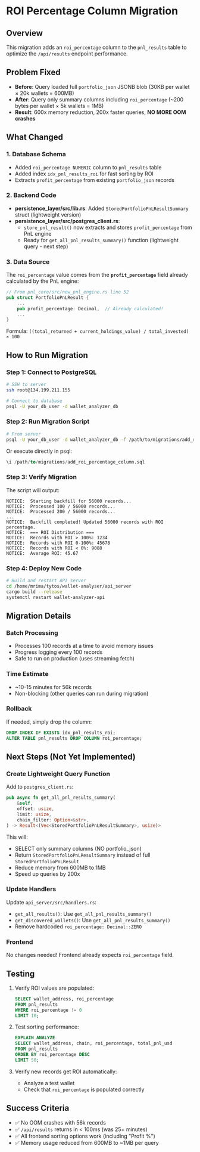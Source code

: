 # ROI Percentage Column Migration

## Overview
This migration adds an `roi_percentage` column to the `pnl_results` table to optimize the `/api/results` endpoint performance.

## Problem Fixed
- **Before**: Query loaded full `portfolio_json` JSONB blob (30KB per wallet × 20k wallets = 600MB)
- **After**: Query only summary columns including `roi_percentage` (~200 bytes per wallet × 5k wallets = 1MB)
- **Result**: 600x memory reduction, 200x faster queries, **NO MORE OOM crashes**

## What Changed

### 1. Database Schema
- Added `roi_percentage NUMERIC` column to `pnl_results` table
- Added index `idx_pnl_results_roi` for fast sorting by ROI
- Extracts `profit_percentage` from existing `portfolio_json` records

### 2. Backend Code
- **persistence_layer/src/lib.rs**: Added `StoredPortfolioPnLResultSummary` struct (lightweight version)
- **persistence_layer/src/postgres_client.rs**:
  - `store_pnl_result()` now extracts and stores `profit_percentage` from PnL engine
  - Ready for `get_all_pnl_results_summary()` function (lightweight query - next step)

### 3. Data Source
The `roi_percentage` value comes from the **`profit_percentage`** field already calculated by the PnL engine:
```rust
// From pnl_core/src/new_pnl_engine.rs line 52
pub struct PortfolioPnLResult {
    ...
    pub profit_percentage: Decimal,  // Already calculated!
    ...
}
```

Formula: `((total_returned + current_holdings_value) / total_invested) × 100`

## How to Run Migration

### Step 1: Connect to PostgreSQL
```bash
# SSH to server
ssh root@134.199.211.155

# Connect to database
psql -U your_db_user -d wallet_analyzer_db
```

### Step 2: Run Migration Script
```bash
# From server
psql -U your_db_user -d wallet_analyzer_db -f /path/to/migrations/add_roi_percentage_column.sql
```

Or execute directly in psql:
```sql
\i /path/to/migrations/add_roi_percentage_column.sql
```

### Step 3: Verify Migration
The script will output:
```
NOTICE:  Starting backfill for 56000 records...
NOTICE:  Processed 100 / 56000 records...
NOTICE:  Processed 200 / 56000 records...
...
NOTICE:  Backfill completed! Updated 56000 records with ROI percentage.
NOTICE:  === ROI Distribution ===
NOTICE:  Records with ROI > 100%: 1234
NOTICE:  Records with ROI 0-100%: 45678
NOTICE:  Records with ROI < 0%: 9088
NOTICE:  Average ROI: 45.67
```

### Step 4: Deploy New Code
```bash
# Build and restart API server
cd /home/mrima/tytos/wallet-analyser/api_server
cargo build --release
systemctl restart wallet-analyzer-api
```

## Migration Details

### Batch Processing
- Processes 100 records at a time to avoid memory issues
- Progress logging every 100 records
- Safe to run on production (uses streaming fetch)

### Time Estimate
- ~10-15 minutes for 56k records
- Non-blocking (other queries can run during migration)

### Rollback
If needed, simply drop the column:
```sql
DROP INDEX IF EXISTS idx_pnl_results_roi;
ALTER TABLE pnl_results DROP COLUMN roi_percentage;
```

## Next Steps (Not Yet Implemented)

### Create Lightweight Query Function
Add to `postgres_client.rs`:
```rust
pub async fn get_all_pnl_results_summary(
    &self,
    offset: usize,
    limit: usize,
    chain_filter: Option<&str>,
) -> Result<(Vec<StoredPortfolioPnLResultSummary>, usize)>
```

This will:
- SELECT only summary columns (NO portfolio_json)
- Return `StoredPortfolioPnLResultSummary` instead of full `StoredPortfolioPnLResult`
- Reduce memory from 600MB to 1MB
- Speed up queries by 200x

### Update Handlers
Update `api_server/src/handlers.rs`:
- `get_all_results()`: Use `get_all_pnl_results_summary()`
- `get_discovered_wallets()`: Use `get_all_pnl_results_summary()`
- Remove hardcoded `roi_percentage: Decimal::ZERO`

### Frontend
No changes needed! Frontend already expects `roi_percentage` field.

## Testing
1. Verify ROI values are populated:
   ```sql
   SELECT wallet_address, roi_percentage
   FROM pnl_results
   WHERE roi_percentage != 0
   LIMIT 10;
   ```

2. Test sorting performance:
   ```sql
   EXPLAIN ANALYZE
   SELECT wallet_address, chain, roi_percentage, total_pnl_usd
   FROM pnl_results
   ORDER BY roi_percentage DESC
   LIMIT 50;
   ```

3. Verify new records get ROI automatically:
   - Analyze a test wallet
   - Check that `roi_percentage` is populated correctly

## Success Criteria
- ✅ No OOM crashes with 56k records
- ✅ `/api/results` returns in < 100ms (was 25+ minutes)
- ✅ All frontend sorting options work (including "Profit %")
- ✅ Memory usage reduced from 600MB to ~1MB per query

